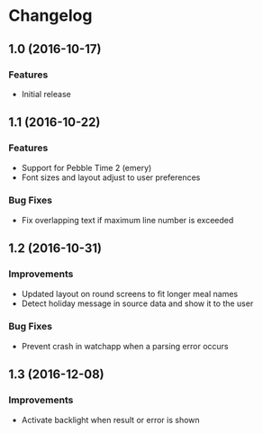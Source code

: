 # Changelog


## 1.0 (2016-10-17)

### Features

* Initial release


## 1.1 (2016-10-22)

### Features

* Support for Pebble Time 2 (emery)
* Font sizes and layout adjust to user preferences

### Bug Fixes

* Fix overlapping text if maximum line number is exceeded


## 1.2 (2016-10-31)

### Improvements

* Updated layout on round screens to fit longer meal names
* Detect holiday message in source data and show it to the user

### Bug Fixes

* Prevent crash in watchapp when a parsing error occurs


## 1.3 (2016-12-08)

### Improvements

* Activate backlight when result or error is shown
